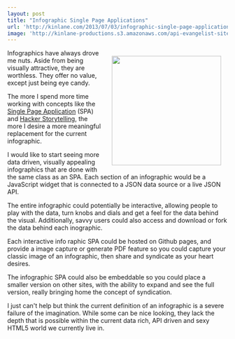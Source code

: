 ```yaml
---
layout: post
title: "Infographic Single Page Applications"
url: 'http://kinlane.com/2013/07/03/infographic-single-page-applications/'
image: 'http://kinlane-productions.s3.amazonaws.com/api-evangelist-site/blog/what-is-an-infographic.jpg'
---
```


[<img style="padding: 15px;" src="https://s3.amazonaws.com/kinlane-productions/what-is-an-infographic.jpg" alt="" width="250" align="right" />][1]

Infographics have always drove me nuts. Aside from being visually attractive, they are worthless. They offer no value, except just being eye candy.

The more I spend more time working with concepts like the [Single Page Application][2] (SPA) and [Hacker Storytelling][3], the more I desire a more meaningful replacement for the current infographic.

I would like to start seeing more data driven, visually appealing infographics that are done with the same class as an SPA. Each section of an infographic would be a JavaScript widget that is connected to a JSON data source or a live JSON API.

The entire infographic could potentially be interactive, allowing people to play with the data, turn knobs and dials and get a feel for the data behind the visual. Additionally, savvy users could also access and download or fork the data behind each inographic.

Each interactive info raphic SPA could be hosted on Github pages, and provide a image capture or generate PDF feature so you could capture your classic image of an infographic, then share and syndicate as your heart desires.

The infographic SPA could also be embeddable so you could place a smaller version on other sites, with the ability to expand and see the full version, really bringing home the concept of syndication.

I just can't help but think the current definition of an infographic is a severe failure of the imagination. While some can be nice looking, they lack the depth that is possible within the current data rich, API driven and sexy HTML5 world we currently live in.

   [1]: http://www.infographicsarchive.com/interesting-facts/infographic-what-is-an-infographic/
   [2]: http://spa.apievangelist.com
   [3]: http://hackerstorytelling.com
